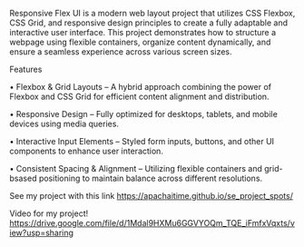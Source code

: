 Responsive Flex UI is a modern web layout project that utilizes CSS Flexbox, CSS Grid, and responsive design principles to create a fully adaptable and interactive user interface. This project demonstrates how to structure a webpage using flexible containers, organize content dynamically, and ensure a seamless experience across various screen sizes.

Features

• Flexbox & Grid Layouts – A hybrid approach combining the power of Flexbox and CSS Grid for efficient content alignment and distribution.

• Responsive Design – Fully optimized for desktops, tablets, and mobile devices using media queries.

• Interactive Input Elements – Styled form inputs, buttons, and other UI components to enhance user interaction.

• Consistent Spacing & Alignment – Utilizing flexible containers and grid-bsased positioning to maintain balance across different resolutions.

See my project with this link https://apachaitime.github.io/se_project_spots/

Video for my project! https://drive.google.com/file/d/1Mdal9HXMu6GGVYOQm_TQE_iFmfxVqxts/view?usp=sharing

